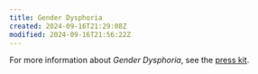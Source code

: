 ```yaml
---
title: Gender Dysphoria
created: 2024-09-16T21:29:08Z
modified: 2024-09-16T21:56:22Z
---
```


For more information about _Gender Dysphoria_, see the [press kit](../press-kits/gender-dysphoria.md).

